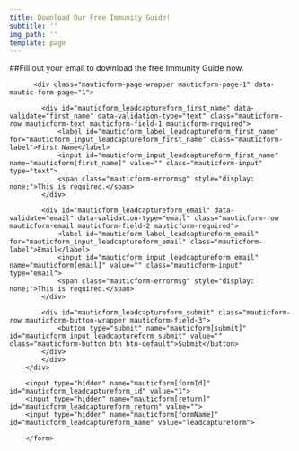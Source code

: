 ```yaml
---
title: Download Our Free Immunity Guide!
subtitle: ''
img_path: ''
template: page
---
```

##Fill out your email to download the free Immunity Guide now.


<style type="text/css" scoped>
    .mauticform_wrapper { max-width: 600px; margin: 10px auto; }
    .mauticform-innerform {}
    .mauticform-post-success {}
    .mauticform-name { font-weight: bold; font-size: 1.5em; margin-bottom: 3px; }
    .mauticform-description { margin-top: 2px; margin-bottom: 10px; }
    .mauticform-error { margin-bottom: 10px; color: red; }
    .mauticform-message { margin-bottom: 10px;color: green; }
    .mauticform-row { display: block; margin-bottom: 20px; }
    .mauticform-label { font-size: 1.1em; display: block; font-weight: bold; margin-bottom: 5px; }
    .mauticform-row.mauticform-required .mauticform-label:after { color: #e32; content: " *"; display: inline; }
    .mauticform-helpmessage { display: block; font-size: 0.9em; margin-bottom: 3px; }
    .mauticform-errormsg { display: block; color: red; margin-top: 2px; }
    .mauticform-selectbox, .mauticform-input, .mauticform-textarea { width: 100%; padding: 0.5em 0.5em; border: 1px solid #CCC; background: #fff; box-shadow: 0px 0px 0px #fff inset; border-radius: 4px; box-sizing: border-box; }
    .mauticform-checkboxgrp-row {}
    .mauticform-checkboxgrp-label { font-weight: normal; }
    .mauticform-checkboxgrp-checkbox {}
    .mauticform-radiogrp-row {}
    .mauticform-radiogrp-label { font-weight: normal; }
    .mauticform-radiogrp-radio {}
    .mauticform-button-wrapper .mauticform-button.btn-default, .mauticform-pagebreak-wrapper .mauticform-pagebreak.btn-default { color: #5d6c7c;background-color: #ffffff;border-color: #dddddd;}
    .mauticform-button-wrapper .mauticform-button, .mauticform-pagebreak-wrapper .mauticform-pagebreak { display: inline-block;margin-bottom: 0;font-weight: 600;text-align: center;vertical-align: middle;cursor: pointer;background-image: none;border: 1px solid transparent;white-space: nowrap;padding: 6px 12px;font-size: 13px;line-height: 1.3856;border-radius: 3px;-webkit-user-select: none;-moz-user-select: none;-ms-user-select: none;user-select: none;}
    .mauticform-button-wrapper .mauticform-button.btn-default[disabled], .mauticform-pagebreak-wrapper .mauticform-pagebreak.btn-default[disabled] { background-color: #ffffff; border-color: #dddddd; opacity: 0.75; cursor: not-allowed; }
    .mauticform-pagebreak-wrapper .mauticform-button-wrapper {  display: inline; }
</style>
<div id="mauticform_wrapper_leadcaptureform" class="mauticform_wrapper">
    <form autocomplete="false" role="form" method="post" action="http://marketing.kickback.live/form/submit?formId=1" id="mauticform_leadcaptureform" data-mautic-form="leadcaptureform" enctype="multipart/form-data">
        <div class="mauticform-error" id="mauticform_leadcaptureform_error"></div>
        <div class="mauticform-message" id="mauticform_leadcaptureform_message"></div>
        <div class="mauticform-innerform">

            
          <div class="mauticform-page-wrapper mauticform-page-1" data-mautic-form-page="1">

            <div id="mauticform_leadcaptureform_first_name" data-validate="first_name" data-validation-type="text" class="mauticform-row mauticform-text mauticform-field-1 mauticform-required">
                <label id="mauticform_label_leadcaptureform_first_name" for="mauticform_input_leadcaptureform_first_name" class="mauticform-label">First Name</label>
                <input id="mauticform_input_leadcaptureform_first_name" name="mauticform[first_name]" value="" class="mauticform-input" type="text">
                <span class="mauticform-errormsg" style="display: none;">This is required.</span>
            </div>

            <div id="mauticform_leadcaptureform_email" data-validate="email" data-validation-type="email" class="mauticform-row mauticform-email mauticform-field-2 mauticform-required">
                <label id="mauticform_label_leadcaptureform_email" for="mauticform_input_leadcaptureform_email" class="mauticform-label">Email</label>
                <input id="mauticform_input_leadcaptureform_email" name="mauticform[email]" value="" class="mauticform-input" type="email">
                <span class="mauticform-errormsg" style="display: none;">This is required.</span>
            </div>

            <div id="mauticform_leadcaptureform_submit" class="mauticform-row mauticform-button-wrapper mauticform-field-3">
                <button type="submit" name="mauticform[submit]" id="mauticform_input_leadcaptureform_submit" value="" class="mauticform-button btn btn-default">Submit</button>
            </div>
            </div>
        </div>

        <input type="hidden" name="mauticform[formId]" id="mauticform_leadcaptureform_id" value="1">
        <input type="hidden" name="mauticform[return]" id="mauticform_leadcaptureform_return" value="">
        <input type="hidden" name="mauticform[formName]" id="mauticform_leadcaptureform_name" value="leadcaptureform">

        </form>
</div>

